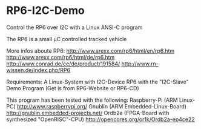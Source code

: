 RP6-I2C-Demo
============

Control the RP6 over I2C with a Linux ANSI-C program

The RP6 is a small µC controlled tracked vehicle

More infos aboute RP6:
http://www.arexx.com/rp6/html/en/rp6.htm
http://www.arexx.com/rp6/html/de/rp6.htm
http://www.conrad.de/ce/de/product/191584/
http://www.rn-wissen.de/index.php/RP6


Requirements:
A Linux-System with I2C-Device
RP6 with the "I2C-Slave" Demo Program (Get is from RP6-Website or RP6-CD)


This program has been tested with the following:
Raspberry-Pi (ARM Linux-PC) http://www.raspberrypi.org/
Gnublin (ARM Embedded-Linux-Board) http://gnublin.embedded-projects.net/
Ordb2a (FPGA-Board with synthesized "OpenRISC"-CPU) http://opencores.org/or1k/Ordb2a-ep4ce22
